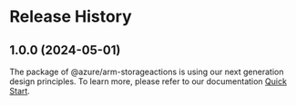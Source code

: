 # Release History
    
## 1.0.0 (2024-05-01)

The package of @azure/arm-storageactions is using our next generation design principles. To learn more, please refer to our documentation [Quick Start](https://aka.ms/azsdk/js/mgmt/quickstart).
